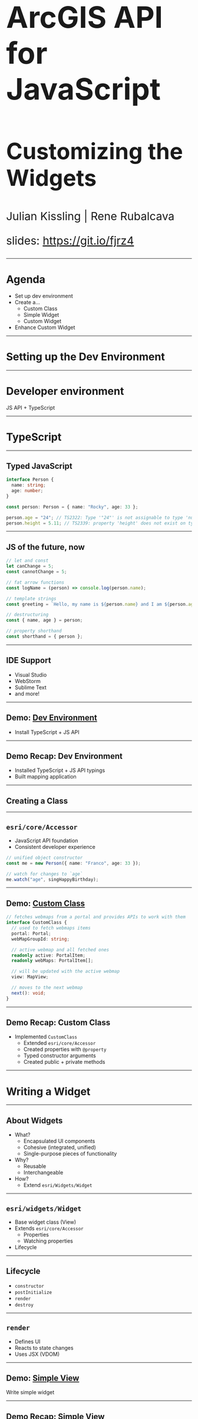 <!-- .slide: data-background="../common/images/bg-1.png" -->
<!-- .slide: class="title" -->

<h1 style="text-align: left; font-size: 80px;">ArcGIS API for JavaScript</h1>
<h2 style="text-align: left; font-size: 60px;">Customizing the Widgets</h2>
<p style="text-align: left; font-size: 30px;">Julian Kissling | Rene Rubalcava</p>
    <p style="text-align: left; font-size: 30px;">slides: <a href="https://git.io/fjrz4" target="_blank">https://git.io/fjrz4</a></p>

<!--
In this session, we'll cover how you can customize widgets in the ArcGIS API 4.x for JavaScript. You'll learn about widget view-models and how they make it easy to rewrite a widget's UI.
-->

----

# Agenda

- Set up dev environment
- Create a...
  - Custom Class
  - Simple Widget
  - Custom Widget
- Enhance Custom Widget

----

<!-- Presenter: Franco -->


# Setting up the Dev Environment

----

# Developer environment

<!-- background: section/content will tie into widget dev -->
<!-- background: including TS in all steps because it's needed for widget dev -->

JS API + TypeScript

----

# TypeScript

----

## Typed JavaScript

```ts
interface Person {
  name: string;
  age: number;
}

const person: Person = { name: "Rocky", age: 33 };

person.age = "24"; // TS2322: Type '"24"' is not assignable to type 'number'
person.height = 5.11; // TS2339: property 'height' does not exist on type 'Person'
```

----

## JS of the future, now

```ts
// let and const
let canChange = 5;
const cannotChange = 5;

// fat arrow functions
const logName = (person) => console.log(person.name);

// template strings
const greeting = `Hello, my name is ${person.name} and I am ${person.age} years old.`;

// destructuring
const { name, age } = person;

// property shorthand
const shorthand = { person };
```

----

## IDE Support

- Visual Studio
- WebStorm
- Sublime Text
- and more!

----



## Demo: [Dev Environment](../demos/1-setup/)

- Install TypeScript + JS API

----



## Demo Recap: Dev Environment

- Installed TypeScript + JS API typings
- Built mapping application

----



## Creating a Class

----

## `esri/core/Accessor`

- JavaScript API foundation <!-- .element: class="fragment" data-fragment-index="0" -->
- Consistent developer experience <!-- .element: class="fragment" data-fragment-index="1" -->

```ts
// unified object constructor
const me = new Person({ name: "Franco", age: 33 });

// watch for changes to `age`
me.watch("age", singHappyBirthday);
```

<!-- .element: class="fragment" data-fragment-index="1" -->

----



## Demo: [Custom Class](../demos/2-custom-class/)

```ts
// fetches webmaps from a portal and provides APIs to work with them
interface CustomClass {
  // used to fetch webmaps items
  portal: Portal;
  webMapGroupId: string;

  // active webmap and all fetched ones
  readonly active: PortalItem;
  readonly webMaps: PortalItem[];

  // will be updated with the active webmap
  view: MapView;

  // moves to the next webmap
  next(): void;
}
```

----



## Demo Recap: Custom Class

- Implemented `CustomClass`
  - Extended `esri/core/Accessor`
  - Created properties with `@property`
  - Typed constructor arguments
  - Created public + private methods

----


<!-- Presenter: Matt -->

# Writing a Widget

----

## About Widgets

- What? <!-- .element: class="fragment" data-fragment-index="1" -->
  - Encapsulated UI components
  - Cohesive (integrated, unified)
  - Single-purpose pieces of functionality
- Why? <!-- .element: class="fragment" data-fragment-index="2" -->
  - Reusable
  - Interchangeable
- How? <!-- .element: class="fragment" data-fragment-index="3" -->
  - Extend `esri/Widgets/Widget`

----

## `esri/widgets/Widget`

- Base widget class (View)
- Extends `esri/core/Accessor`
  - Properties
  - Watching properties
- Lifecycle

----

## Lifecycle

- `constructor`
- `postInitialize`
- `render`
- `destroy`

----

## `render`

- Defines UI
- Reacts to state changes
- Uses JSX (VDOM)

----



## Demo: [Simple View](../demos/3-simple-view/)

Write simple widget

----

## Demo Recap: Simple View

- Extended `esri/widgets/Widget`
- Implemented `render()`
- Added a `renderable()` property
- Added `onclick` event
- Added CSS Object + [BEM Methodology](http://getbem.com/)
- Toggled property with event to re-render

----



# Improving Our Widget

----

## Architecture

- Separation of concerns
  - Views + ViewModels
  - UI replacement
  - Easier integration

----

## Views

- Extend `esri/widgets/Widget`
- Rely on ViewModel
- Focus on UI

----

## ViewModels

- Extend `esri/core/Accessor`
- Provide APIs to support View
- Focus on business logic

----

## View + ViewModel in action

<!-- todo: maybe create graphic for this -->

- View renders the state of the VM <!-- .element: class="fragment" data-fragment-index="1" -->
  - Looks at properties on VM and renders accordingly
- User interacts with View (property/method)<!-- .element: class="fragment" data-fragment-index="2" -->
  - Causes a change on VM or View
- View updates <!-- .element: class="fragment" data-fragment-index="5" -->
  - Renders again due to changes on VM

----



## Demo: [Updated View](../demos/4-updated-view/)

- Create `WebMapShowCase` to use `CustomClass` as VM
- Render details from the `active` portal item

<!---- mention BEM -->

----

## Demo Recap: Update View

- Paired View and ViewModel
- Rendered property from ViewModel
- Wired up interactivity
- Learned to apply styles
- Dynamically rendered UI based on a property value

----

<!-- Presenter: Franco -->

# Going Further



----

# Going Further

- <!-- .element: class="fragment" data-fragment-index="0" -->Improve UX
- <!-- .element: class="fragment" data-fragment-index="2" -->Accessibility (`a11y`)

----



## Demo: [Going Further (UX)](../demos/5-final-view/)

- Auto-cycle through webmaps
- Show timer in UI
- Support play/pause

----



## Demo Recap: Going Further

- Improved UX
- Added support for extra locale

----

<!-- Presenter: Matt -->


## Final Recap

- Set up dev environment
- Wrote a custom class
- Developed a custom Widget
- Enhanced a Widget
- Went further

----

## Additional Resources

- [Implementing Accessor](https://developers.arcgis.com/javascript/latest/guide/implementing-accessor/index.html)
- [Setting up TypeScript](https://developers.arcgis.com/javascript/latest/guide/typescript-setup/index.html)
- [Widget Development](https://developers.arcgis.com/javascript/latest/guide/custom-widget/index.html)
- [JavaScript API SDK](https://developers.arcgis.com/javascript/)
- [Styling](https://developers.arcgis.com/javascript/latest/guide/styling/index.html)
- [Widget Patterns](https://github.com/jcfranco/4x-widget-patterns)

----

# Question Time

> 🤔 Where can I find the slides/source?

👉 [https://github.com/odoe/presentations/tree/master/2018-EU-DevSummit/custom-widgets](https://github.com/odoe/presentations/tree/master/2018-EU-DevSummit/custom-widgets) 👈

----

<!-- **please rate us** -->
<!-- .slide: data-background="../common/images/2019_UC_Survey_Slide.png" -->
